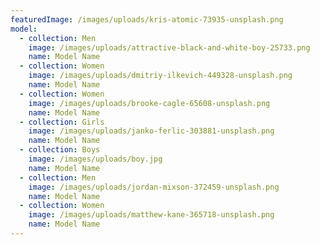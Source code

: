 ```yaml
---
featuredImage: /images/uploads/kris-atomic-73935-unsplash.png
model:
  - collection: Men
    image: /images/uploads/attractive-black-and-white-boy-25733.png
    name: Model Name
  - collection: Women
    image: /images/uploads/dmitriy-ilkevich-449328-unsplash.png
    name: Model Name
  - collection: Women
    image: /images/uploads/brooke-cagle-65608-unsplash.png
    name: Model Name
  - collection: Girls
    image: /images/uploads/janko-ferlic-303881-unsplash.png
    name: Model Name
  - collection: Boys
    image: /images/uploads/boy.jpg
    name: Model Name
  - collection: Men
    image: /images/uploads/jordan-mixson-372459-unsplash.png
    name: Model Name
  - collection: Women
    image: /images/uploads/matthew-kane-365718-unsplash.png
    name: Model Name
---
```


